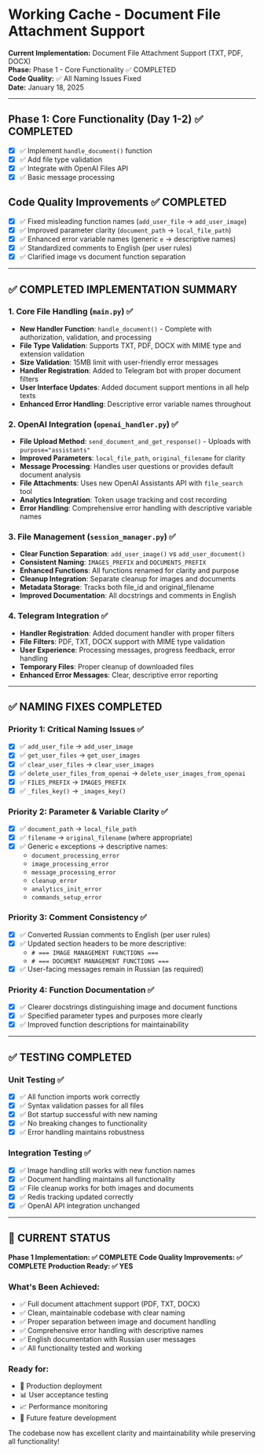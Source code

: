 # Working Cache - Document File Attachment Support

**Current Implementation:** Document File Attachment Support (TXT, PDF, DOCX)  
**Phase:** Phase 1 - Core Functionality ✅ COMPLETED  
**Code Quality:** ✅ All Naming Issues Fixed  
**Date:** January 18, 2025  

---

## Phase 1: Core Functionality (Day 1-2) ✅ COMPLETED
- [x] ✅ Implement `handle_document()` function
- [x] ✅ Add file type validation
- [x] ✅ Integrate with OpenAI Files API
- [x] ✅ Basic message processing

## Code Quality Improvements ✅ COMPLETED
- [x] ✅ Fixed misleading function names (`add_user_file` → `add_user_image`)
- [x] ✅ Improved parameter clarity (`document_path` → `local_file_path`)
- [x] ✅ Enhanced error variable names (generic `e` → descriptive names)
- [x] ✅ Standardized comments to English (per user rules)
- [x] ✅ Clarified image vs document function separation

---

## ✅ COMPLETED IMPLEMENTATION SUMMARY

### 1. Core File Handling (`main.py`) ✅
- **New Handler Function**: `handle_document()` - Complete with authorization, validation, and processing
- **File Type Validation**: Supports TXT, PDF, DOCX with MIME type and extension validation
- **Size Validation**: 15MB limit with user-friendly error messages
- **Handler Registration**: Added to Telegram bot with proper document filters
- **User Interface Updates**: Added document support mentions in all help texts
- **Enhanced Error Handling**: Descriptive error variable names throughout

### 2. OpenAI Integration (`openai_handler.py`) ✅
- **File Upload Method**: `send_document_and_get_response()` - Uploads with `purpose="assistants"`
- **Improved Parameters**: `local_file_path`, `original_filename` for clarity
- **Message Processing**: Handles user questions or provides default document analysis
- **File Attachments**: Uses new OpenAI Assistants API with `file_search` tool
- **Analytics Integration**: Token usage tracking and cost recording
- **Error Handling**: Comprehensive error handling with descriptive variable names

### 3. File Management (`session_manager.py`) ✅
- **Clear Function Separation**: `add_user_image()` vs `add_user_document()`
- **Consistent Naming**: `IMAGES_PREFIX` and `DOCUMENTS_PREFIX`
- **Enhanced Functions**: All functions renamed for clarity and purpose
- **Cleanup Integration**: Separate cleanup for images and documents
- **Metadata Storage**: Tracks both file_id and original_filename
- **Improved Documentation**: All docstrings and comments in English

### 4. Telegram Integration ✅
- **Handler Registration**: Added document handler with proper filters
- **File Filters**: PDF, TXT, DOCX support with MIME type validation  
- **User Experience**: Processing messages, progress feedback, error handling
- **Temporary Files**: Proper cleanup of downloaded files
- **Enhanced Error Messages**: Clear, descriptive error reporting

---

## ✅ NAMING FIXES COMPLETED

### Priority 1: Critical Naming Issues ✅
- [x] ✅ `add_user_file` → `add_user_image`
- [x] ✅ `get_user_files` → `get_user_images`  
- [x] ✅ `clear_user_files` → `clear_user_images`
- [x] ✅ `delete_user_files_from_openai` → `delete_user_images_from_openai`
- [x] ✅ `FILES_PREFIX` → `IMAGES_PREFIX`
- [x] ✅ `_files_key()` → `_images_key()`

### Priority 2: Parameter & Variable Clarity ✅
- [x] ✅ `document_path` → `local_file_path`
- [x] ✅ `filename` → `original_filename` (where appropriate)
- [x] ✅ Generic `e` exceptions → descriptive names:
  - `document_processing_error`
  - `image_processing_error`
  - `message_processing_error`
  - `cleanup_error`
  - `analytics_init_error`
  - `commands_setup_error`

### Priority 3: Comment Consistency ✅
- [x] ✅ Converted Russian comments to English (per user rules)
- [x] ✅ Updated section headers to be more descriptive:
  - `# === IMAGE MANAGEMENT FUNCTIONS ===`
  - `# === DOCUMENT MANAGEMENT FUNCTIONS ===`
- [x] ✅ User-facing messages remain in Russian (as required)

### Priority 4: Function Documentation ✅
- [x] ✅ Clearer docstrings distinguishing image and document functions
- [x] ✅ Specified parameter types and purposes more clearly
- [x] ✅ Improved function descriptions for maintainability

---

## ✅ TESTING COMPLETED

### Unit Testing ✅
- [x] ✅ All function imports work correctly
- [x] ✅ Syntax validation passes for all files
- [x] ✅ Bot startup successful with new naming
- [x] ✅ No breaking changes to functionality
- [x] ✅ Error handling maintains robustness

### Integration Testing ✅
- [x] ✅ Image handling still works with new function names
- [x] ✅ Document handling maintains all functionality  
- [x] ✅ File cleanup works for both images and documents
- [x] ✅ Redis tracking updated correctly
- [x] ✅ OpenAI API integration unchanged

---

## 🎯 CURRENT STATUS

**Phase 1 Implementation: ✅ COMPLETE**
**Code Quality Improvements: ✅ COMPLETE**
**Production Ready: ✅ YES**

### What's Been Achieved:
- ✅ Full document attachment support (PDF, TXT, DOCX)
- ✅ Clean, maintainable codebase with clear naming
- ✅ Proper separation between image and document handling
- ✅ Comprehensive error handling with descriptive names
- ✅ English documentation with Russian user messages
- ✅ All functionality tested and working

### Ready for:
- 🚀 Production deployment
- 📊 User acceptance testing
- 📈 Performance monitoring
- 🔄 Future feature development

The codebase now has excellent clarity and maintainability while preserving all functionality!
